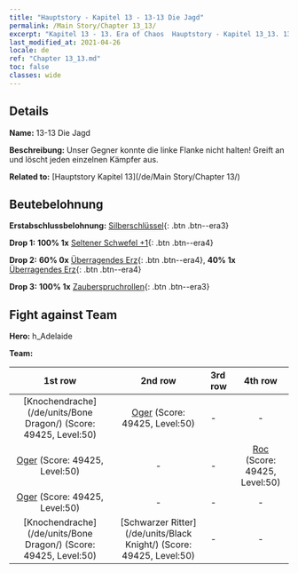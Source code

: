 ```yaml
---
title: "Hauptstory - Kapitel 13 - 13-13 Die Jagd"
permalink: /Main Story/Chapter 13_13/
excerpt: "Kapitel 13 - 13. Era of Chaos  Hauptstory - Kapitel 13_13. 13-13 Die Jagd"
last_modified_at: 2021-04-26
locale: de
ref: "Chapter 13_13.md"
toc: false
classes: wide
---
```


## Details

 **Name:** 13-13 Die Jagd

 **Beschreibung:** Unser Gegner konnte die linke Flanke nicht halten! Greift an und löscht jeden einzelnen Kämpfer aus.

 **Related to:** [Hauptstory Kapitel 13](/de/Main Story/Chapter 13/)

## Beutebelohnung

 **Erstabschlussbelohnung:** [Silberschlüssel](/ItemsDE/con_693/){: .btn .btn--era3}

 **Drop 1:** **100% 1x** [Seltener Schwefel +1](/ItemsDE/mat_43/){: .btn .btn--era4}

 **Drop 2:** **60% 0x** [Überragendes Erz](/ItemsDE/mat_33/){: .btn .btn--era4}, **40% 1x** [Überragendes Erz](/ItemsDE/mat_33/){: .btn .btn--era4}

 **Drop 3:** **100% 1x** [Zauberspruchrollen](/ItemsDE/con_694/){: .btn .btn--era3}


## Fight against Team
 **Hero:** h_Adelaide

 **Team:**


  | 1st row | 2nd row | 3rd row | 4th row |
  |:----:|:----:|:----|:----:|
  | [Knochendrache](/de/units/Bone Dragon/) (Score: 49425, Level:50)  | [Oger](/de/units/Ogre/) (Score: 49425, Level:50)  | - | - |
  | [Oger](/de/units/Ogre/) (Score: 49425, Level:50)  | - | - | [Roc](/de/units/Roc/) (Score: 49425, Level:50)  |
  | [Oger](/de/units/Ogre/) (Score: 49425, Level:50)  | - | - | - |
  | [Knochendrache](/de/units/Bone Dragon/) (Score: 49425, Level:50)  | [Schwarzer Ritter](/de/units/Black Knight/) (Score: 49425, Level:50)  | - | - |


